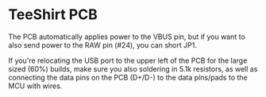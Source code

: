 # TeeShirt PCB

The PCB automatically applies power to the VBUS pin, but if you want to also send power to the RAW pin (#24), you can short JP1.

If you're relocating the USB port to the upper left of the PCB for the large sized (60%) builds, make sure you also soldering in 5.1k resistors, as well as connecting the data pins on the PCB (D+/D-) to the data pins/pads to the MCU with wires.